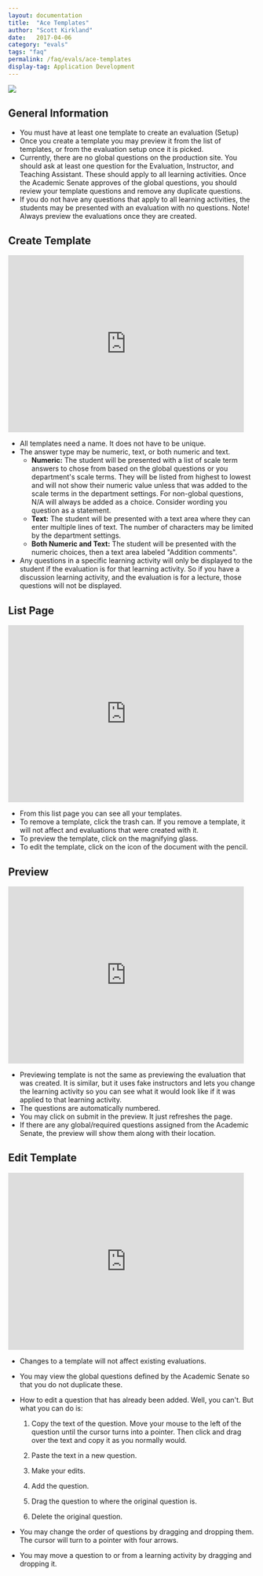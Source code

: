 ```yaml
---
layout: documentation
title:  "Ace Templates"
author: "Scott Kirkland"
date:   2017-04-06
category: "evals"
tags: "faq"
permalink: /faq/evals/ace-templates
display-tag: Application Development
---
```


![](https://i.embed.ly/1/image?url=https%3A%2F%2Fucdavis.github.io%2FACE%2Fimages%2Ffaq%2FAceTemplateButton.png&key=afea23f29e5a4f63bd166897e3dc72df)

## General Information

- You must have at least one template to create an evaluation (Setup)
- Once you create a template you may preview it from the list of templates, or from the evaluation setup once it is picked.
- Currently, there are no global questions on the production site. You should ask at least one question for the Evaluation, Instructor, and Teaching Assistant. These should apply to all learning activities. Once the Academic Senate approves of the global questions, you should review your template questions and remove any duplicate questions.
- If you do not have any questions that apply to all learning activities, the students may be presented with an evaluation with no questions. Note! Always preview the evaluations once they are created.

## Create Template

<iframe width="480" height="360" src="https://www.youtube.com/embed/caYcjIxL9ms" frameborder="0"> </iframe>

- All templates need a name. It does not have to be unique.
- The answer type may be numeric, text, or both numeric and text.
   - **Numeric:**
      The student will be presented with a list of scale term answers to chose from based on the global questions or you department's scale terms. They will be listed from highest to lowest and will not show their numeric value unless that was added to the scale terms in the department settings. For non-global questions, N/A will always be added as a choice. Consider wording you question as a statement.
   - **Text:**
      The student will be presented with a text area where they can enter multiple lines of text. The number of characters may be limited by the department settings.
   - **Both Numeric and Text:**
      The student will be presented with the numeric choices, then a text area labeled "Addition comments". 
- Any questions in a specific learning activity will only be displayed to the student if the evaluation is for that learning activity. So if you have a discussion learning activity, and the evaluation is for a lecture, those questions will not be displayed.

## List Page 

<iframe width="480" height="360" src="https://www.youtube.com/embed/ajv5FN22ryM" frameborder="0"> </iframe>

- From this list page you can see all your templates.
- To remove a template, click the trash can. If you remove a template, it will not affect and evaluations that were created with it.
- To preview the template, click on the magnifying glass.
- To edit the template, click on the icon of the document with the pencil.

## Preview

<iframe width="480" height="360" src="https://www.youtube.com/embed/5Y0Az9Z9g8w" frameborder="0"> </iframe>

- Previewing template is not the same as previewing the evaluation that was created. It is similar, but it uses fake instructors and lets you change the learning activity so you can see what it would look like if it was applied to that learning activity.
- The questions are automatically numbered.
- You may click on submit in the preview. It just refreshes the page.
- If there are any global/required questions assigned from the Academic Senate, the preview will show them along with their location.

## Edit Template

<iframe width="480" height="360" src="https://www.youtube.com/embed/Al894ODLxes" frameborder="0"> </iframe>

- Changes to a template will not affect existing evaluations.
- You may view the global questions defined by the Academic Senate so that you do not duplicate these.
- How to edit a question that has already been added.
   Well, you can't. But what you can do is:
   
   1) Copy the text of the question. Move your mouse to the left of the question until the cursor turns into a pointer. Then click and drag over the text and copy it as you normally would.
   
   2) Paste the text in a new question.
   
   3) Make your edits.
   
   4) Add the question.
   
   5) Drag the question to where the original question is.
   
   6) Delete the original question.
   
- You may change the order of questions by dragging and dropping them. The cursor will turn to a pointer with four arrows.
- You may move a question to or from a learning activity by dragging and dropping it.

